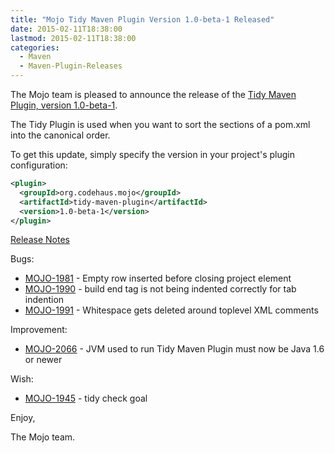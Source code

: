 ```yaml
---
title: "Mojo Tidy Maven Plugin Version 1.0-beta-1 Released"
date: 2015-02-11T18:38:00
lastmod: 2015-02-11T18:38:00
categories:
  - Maven
  - Maven-Plugin-Releases
---
```

The Mojo team is pleased to announce the release of the 
[Tidy Maven Plugin, version 1.0-beta-1](http://mojo.codehaus.org/tidy-maven-plugin/).

The Tidy Plugin is used when you want to sort the sections of a
pom.xml into the canonical order.


To get this update, simply specify the version in your project's
plugin configuration:

```xml
<plugin>
  <groupId>org.codehaus.mojo</groupId>
  <artifactId>tidy-maven-plugin</artifactId>
  <version>1.0-beta-1</version>
</plugin>
```
<!-- more -->

[Release Notes](http://jira.codehaus.org/secure/ReleaseNote.jspa?projectId=11062&version=19322)

Bugs:

 * [MOJO-1981](https://issues.apache.org/jira/browse/MOJO-1981) - Empty row inserted before closing project element
 * [MOJO-1990](https://issues.apache.org/jira/browse/MOJO-1990) - build end tag is not being indented correctly for tab indention
 * [MOJO-1991](https://issues.apache.org/jira/browse/MOJO-1991) - Whitespace gets deleted around toplevel XML comments

Improvement:

 * [MOJO-2066](https://issues.apache.org/jira/browse/MOJO-2066) - JVM used to run Tidy Maven Plugin must now be Java 1.6 or newer

Wish:

 * [MOJO-1945](https://issues.apache.org/jira/browse/MOJO-1945) - tidy check goal


Enjoy,

The Mojo team.

